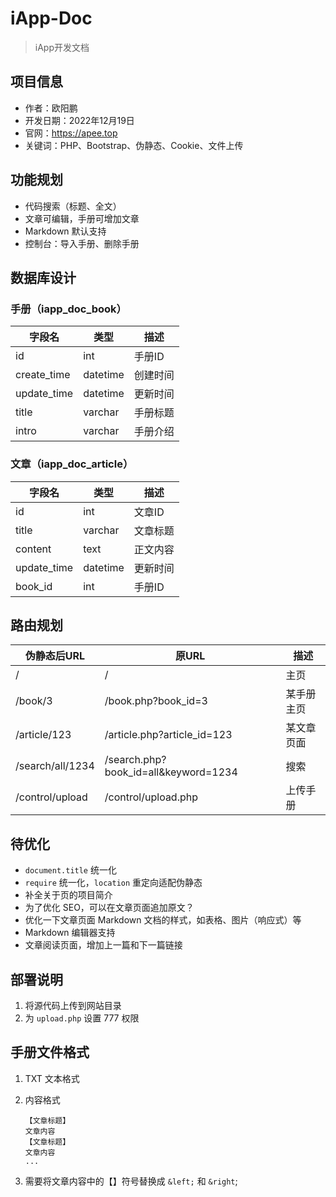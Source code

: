 # iApp-Doc

> iApp开发文档

## 项目信息

- 作者：欧阳鹏
- 开发日期：2022年12月19日
- 官网：https://apee.top
- 关键词：PHP、Bootstrap、伪静态、Cookie、文件上传

## 功能规划

- 代码搜索（标题、全文）
- 文章可编辑，手册可增加文章
- Markdown 默认支持
- 控制台：导入手册、删除手册

## 数据库设计

### 手册（iapp_doc_book）

| 字段名      | 类型     | 描述     |
| ----------- | -------- | -------- |
| id          | int      | 手册ID   |
| create_time | datetime | 创建时间 |
| update_time | datetime | 更新时间 |
| title       | varchar  | 手册标题 |
| intro       | varchar  | 手册介绍 |

### 文章（iapp_doc_article）

| 字段名      | 类型     | 描述     |
| ----------- | -------- | -------- |
| id          | int      | 文章ID   |
| title       | varchar  | 文章标题 |
| content     | text     | 正文内容 |
| update_time | datetime | 更新时间 |
| book_id     | int      | 手册ID   |

## 路由规划

| 伪静态后URL      | 原URL                                | 描述       |
| ---------------- | ------------------------------------ | ---------- |
| /                | /                                    | 主页       |
| /book/3          | /book.php?book_id=3                  | 某手册主页 |
| /article/123     | /article.php?article_id=123          | 某文章页面 |
| /search/all/1234 | /search.php?book_id=all&keyword=1234 | 搜索       |
| /control/upload  | /control/upload.php                  | 上传手册   |

## 待优化

- `document.title` 统一化
- `require` 统一化，`location` 重定向适配伪静态
- 补全关于页的项目简介
- 为了优化 SEO，可以在文章页面追加原文？
- 优化一下文章页面 Markdown 文档的样式，如表格、图片（响应式）等
- Markdown 编辑器支持
- 文章阅读页面，增加上一篇和下一篇链接

## 部署说明

1. 将源代码上传到网站目录
2. 为 `upload.php` 设置 777 权限

## 手册文件格式

1. TXT 文本格式
2. 内容格式

    ```
    【文章标题】
    文章内容
    【文章标题】
    文章内容
    ...
    ```

3. 需要将文章内容中的【】符号替换成 `&left;` 和 `&right`;